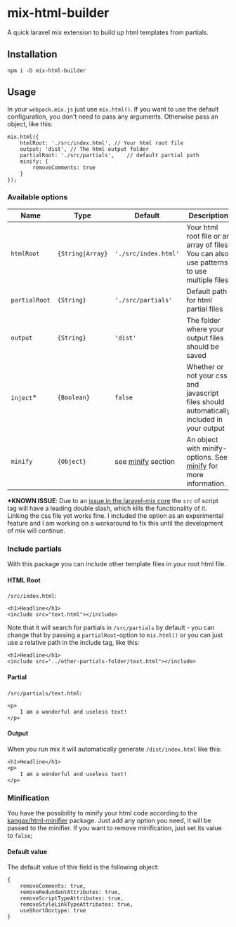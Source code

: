 # mix-html-builder
A quick laravel mix extension to build up html templates from partials.

## Installation

```
npm i -D mix-html-builder
```

## Usage

In your `webpack.mix.js` just use `mix.html()`. If you want to use the default configuration, you don't need to pass any arguments. Otherwise pass an object, like this:

```
mix.html({
    htmlRoot: './src/index.html', // Your html root file
    output: 'dist', // The html output folder
    partialRoot: './src/partials',    // default partial path
    minify: {
        removeComments: true
    }
});
```

### Available options

Name | Type | Default | Description
--|---|---|--
`htmlRoot` | `{String\|Array}` | `'./src/index.html'` |  Your html root file or an array of files. You can also use patterns to use multiple files.
`partialRoot` | `{String}` | `'./src/partials'` |  Default path for html partial files
`output` | `{String}` | `'dist'` |  The folder where your output files should be saved
`inject`* | `{Boolean}` | `false` |  Whether or not your css and javascript files should automatically included in your output
`minify` | `{Object}` | see [minify](#Minification) section |  An object with minify-options. See [minify](#Minification) for more information.

**\*KNOWN ISSUE**:
Due to an [issue in the laravel-mix core](https://github.com/JeffreyWay/laravel-mix/issues/1717) the `src` of script tag will have a leading double slash, which kills the functionality of it. Linking the css file yet works fine. I included the option as an experimental feature and I am working on a workaround to fix this until the development of mix will continue.

### Include partials

With this package you can include other template files in your root html file.

#### HTML Root
`/src/index.html`:
```
<h1>Headline</h1>
<include src="text.html"></include>
```
Note that it will search for partials in `/src/partials` by default - you can change that by passing a `partialRoot`-option to `mix.html()` or you can just use a relative path in the include tag, like this:
```
<h1>Headline</h1>
<include src="../other-partials-folder/text.html"></include>
```

#### Partial
`/src/partials/text.html`:
```
<p>
    I am a wonderful and useless text!
</p>
```

#### Output

When you run mix it will automatically generate `/dist/index.html` like this:
```
<h1>Headline</h1>
<p>
    I am a wonderful and useless text!
</p>
```

### Minification

You have the possibility to minify your html code according to the [kangax/html-minifier](https://github.com/kangax/html-minifier#options-quick-reference) package. Just add any option you need, it will be passed to the minifier. If you want to remove minification, just set its value to `false`;

#### Default value

The default value of this field is the following object:

```
{
    removeComments: true,
    removeRedundantAttributes: true,
    removeScriptTypeAttributes: true,
    removeStyleLinkTypeAttributes: true,
    useShortDoctype: true
}
```
